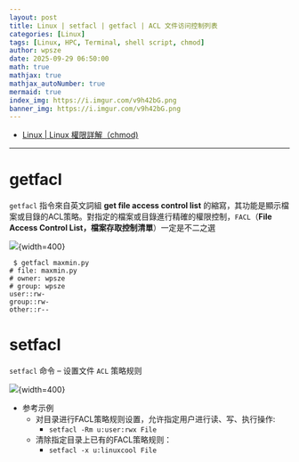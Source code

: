 ```yaml
---
layout: post
title: Linux | setfacl | getfacl | ACL 文件访问控制列表
categories: [Linux]
tags: [Linux, HPC, Terminal, shell script, chmod]
author: wpsze
date: 2025-09-29 06:50:00
math: true
mathjax: true
mathjax_autoNumber: true
mermaid: true
index_img: https://i.imgur.com/v9h42bG.png
banner_img: https://i.imgur.com/v9h42bG.png
---
```


- [Linux | Linux 權限詳解（chmod)](https://waipangsze.github.io/2025/05/14/Linux-chmod/)

---

# getfacl

`getfacl` 指令來自英文詞組 **get file access control list** 的縮寫，其功能是顯示檔案或目錄的ACL策略。對指定的檔案或目錄進行精確的權限控制，`FACL`（**File Access Control List，檔案存取控制清單**）一定是不二之選

![](https://i.imgur.com/sRq87WX.png){width=400}

```console
 $ getfacl maxmin.py
# file: maxmin.py
# owner: wpsze
# group: wpsze
user::rw-
group::rw-
other::r--
```

# setfacl

`setfacl` 命令 – 设置文件 `ACL` 策略规则

![](https://i.imgur.com/IQnDFUA.png){width=400}

- 参考示例 
  - 对目录进行FACL策略规则设置，允许指定用户进行读、写、执行操作:
    - `setfacl -Rm u:user:rwx File`
  - 清除指定目录上已有的FACL策略规则：
    - `setfacl -x u:linuxcool File`




